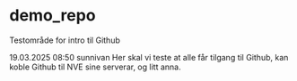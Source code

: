 # demo_repo
Testområde for intro til Github

19.03.2025 08:50 sunnivan
Her skal vi teste at alle får tilgang til Github, kan koble Github til NVE sine serverar, og litt anna. 
